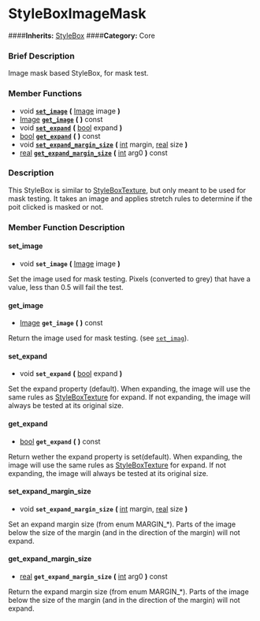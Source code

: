 #  StyleBoxImageMask  
####**Inherits:** [StyleBox](class_stylebox)
####**Category:** Core

###  Brief Description  
Image mask based StyleBox, for mask test.

###  Member Functions 
  * void  **[`set_image`](#set_image)**  **(** [Image](class_image) image  **)**
  * [Image](class_image)  **[`get_image`](#get_image)**  **(** **)** const
  * void  **[`set_expand`](#set_expand)**  **(** [bool](class_bool) expand  **)**
  * [bool](class_bool)  **[`get_expand`](#get_expand)**  **(** **)** const
  * void  **[`set_expand_margin_size`](#set_expand_margin_size)**  **(** [int](class_int) margin, [real](class_real) size  **)**
  * [real](class_real)  **[`get_expand_margin_size`](#get_expand_margin_size)**  **(** [int](class_int) arg0  **)** const

###  Description  
This StyleBox is similar to [StyleBoxTexture](class_styleboxtexture), but only meant to be used for mask testing. It takes an image and applies stretch rules to determine if the poit clicked is masked or not.

###  Member Function Description  

#### <a name="set_image">set_image</a>
  * void  **`set_image`**  **(** [Image](class_image) image  **)**

Set the image used for mask testing. Pixels (converted to grey) that have a value, less than 0.5 will fail the test.

#### <a name="get_image">get_image</a>
  * [Image](class_image)  **`get_image`**  **(** **)** const

Return the image used for mask testing. (see [`set_imag`](#set_imag)).

#### <a name="set_expand">set_expand</a>
  * void  **`set_expand`**  **(** [bool](class_bool) expand  **)**

Set the expand property (default). When expanding, the image will use the same rules as [StyleBoxTexture](class_styleboxtexture) for expand. If not expanding, the image will always be tested at its original size.

#### <a name="get_expand">get_expand</a>
  * [bool](class_bool)  **`get_expand`**  **(** **)** const

Return wether the expand property is set(default). When expanding, the image will use the same rules as [StyleBoxTexture](class_styleboxtexture) for expand. If not expanding, the image will always be tested at its original size.

#### <a name="set_expand_margin_size">set_expand_margin_size</a>
  * void  **`set_expand_margin_size`**  **(** [int](class_int) margin, [real](class_real) size  **)**

Set an expand margin size (from enum MARGIN_*). Parts of the image below the size of the margin (and in the direction of the margin) will not expand.

#### <a name="get_expand_margin_size">get_expand_margin_size</a>
  * [real](class_real)  **`get_expand_margin_size`**  **(** [int](class_int) arg0  **)** const

Return the expand margin size (from enum MARGIN_*). Parts of the image below the size of the margin (and in the direction of the margin) will not expand.

